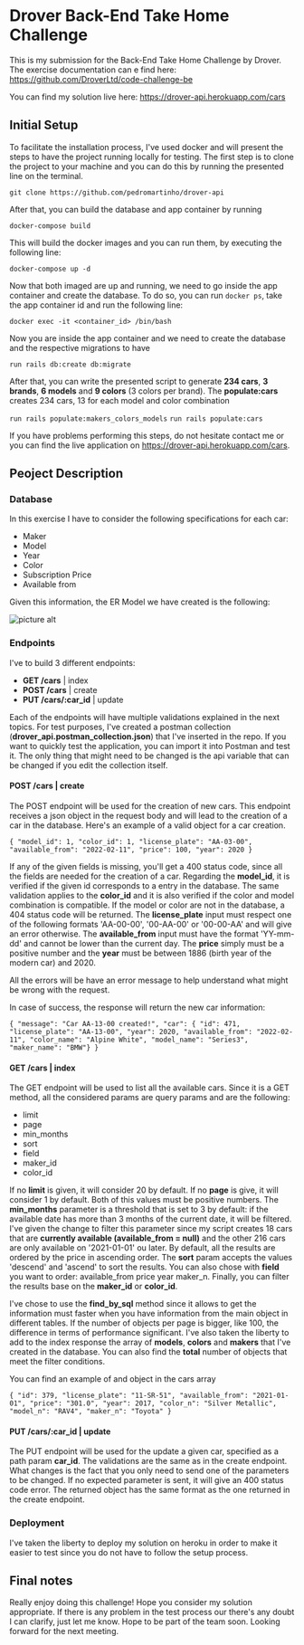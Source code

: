 # Drover Back-End Take Home Challenge

This is my submission for the Back-End Take Home Challenge by Drover. The exercise documentation can e find here: <https://github.com/DroverLtd/code-challenge-be>

You can find my solution live here: <https://drover-api.herokuapp.com/cars>

## Initial Setup

To facilitate the installation process, I've used docker and will present the steps to have the project running locally for testing. The first step is to clone the project to your machine and you can do this by running the presented line on the terminal.

```git clone https://github.com/pedromartinho/drover-api```

After that, you can build the database and app container by running

```docker-compose build```

This will build the docker images and you can run them, by executing the following line:

```docker-compose up -d```

Now that both imaged are up and running, we need to go inside the app container and create the database. To do so, you can run ```docker ps```, take the app container id and run the following line:

```docker exec -it <container_id> /bin/bash```

Now you are inside the app container and we need to create the database and the respective migrations to have

```run rails db:create db:migrate```

After that, you can write the presented script to generate **234 cars**, **3 brands**, **6 models** and **9 colors** (3 colors per brand). The **populate:cars** creates 234 cars, 13 for each model and color combination

```run rails populate:makers_colors_models```
```run rails populate:cars```

If you have problems performing this steps, do not hesitate contact me or you can find the live application on <https://drover-api.herokuapp.com/cars>.

## Peoject Description

### Database

In this exercise I have to consider the following specifications for each car:

* Maker
* Model
* Year
* Color
* Subscription Price
* Available from

Given this information, the ER Model we have created is the following:

![picture alt](https://teste-martinho-page.s3-eu-west-1.amazonaws.com/share/new_er.png "ER Model - Drover")

### Endpoints

I've to build 3 different endpoints:

* **GET /cars** | index
* **POST /cars** | create
* **PUT /cars/:car_id** | update

Each of the endpoints will have multiple validations explained in the next topics. For test purposes, I've created a postman collection (**drover_api.postman_collection.json**) that I've inserted in the repo. If you want to quickly test the application, you can import it into Postman and test it. The only thing that might need to be changed is the api variable that can be changed if you edit the collection itself.

#### POST /cars | create

The POST endpoint will be used for the creation of new cars. This endpoint receives a json object in the request body and will lead to the creation of a car in the database. Here's an example of a valid object for a car creation.

```{ "model_id": 1, "color_id": 1, "license_plate": "AA-03-00", "available_from": "2022-02-11", "price": 100, "year": 2020 }```

If any of the given fields is missing, you'll get a 400 status code, since all the fields are needed for the creation of a car.
Regarding the **model_id**, it is verified if the given id corresponds to a entry in the database. The same validation applies to the **color_id** and it is also verified if the color and model combination is compatible. If the model or color are not in the database, a 404 status code will be returned.
The **license_plate** input must respect one of the following formats 'AA-00-00', '00-AA-00' or '00-00-AA' and will give an error otherwise.
The **available_from** input must have the format 'YY-mm-dd' and cannot be lower than the current day.
The **price** simply must be a positive number and the **year** must be between 1886 (birth year of the modern car) and 2020.

All the errors will be have an error message to help understand what might be wrong with the request.

In case of success, the response will return the new car information:

```{ "message": "Car AA-13-00 created!", "car": { "id": 471, "license_plate": "AA-13-00", "year": 2020, "available_from": "2022-02-11", "color_name": "Alpine White", "model_name": "Series3", "maker_name": "BMW"} }```

#### GET /cars | index

The GET endpoint will be used to list all the available cars. Since it is a GET method, all the considered params are query params and are the following:

* limit
* page
* min_months
* sort
* field
* maker_id
* color_id

If no **limit** is given, it will consider 20 by default. If no **page** is give, it will consider 1 by default. Both of this values must be positive numbers.
The **min_months** parameter is a threshold that is set to 3 by default: if the available date has more than 3 months of the current date, it will be filtered. I've given the change to filter this parameter since my script creates 18 cars that are **currently available (available_from = null)** and the other 216 cars are only available on '2021-01-01' ou later.
By default, all the results are ordered by the price in ascending order. The **sort** param accepts the values 'descend' and 'ascend' to sort the results. You can also chose with **field** you want to order: available_from price year maker_n.
Finally, you can filter the results base on the **maker_id** or **color_id**.

I've chose to use the **find_by_sql** method since it allows to get the information must faster when you have information from the main object in different tables. If the number of objects per page is bigger, like 100, the difference in terms of performance significant.
I've also taken the liberty to add to the index response the array of **models**, **colors** and **makers** that I've created in the database. You can also find the **total** number of objects that meet the filter conditions.

You can find an example of and object in the cars array

```{ "id": 379, "license_plate": "11-SR-51", "available_from": "2021-01-01", "price": "301.0", "year": 2017, "color_n": "Silver Metallic", "model_n": "RAV4", "maker_n": "Toyota" }```

#### PUT /cars/:car_id | update

The PUT endpoint will be used for the update a given car, specified as a path param **car_id**. The validations are the same as in the create endpoint. What changes is the fact that you only need to send one of the parameters to be changed. If no expected parameter is sent, it will give an 400 status code error.
The returned object has the same format as the one returned in the create endpoint.

### Deployment

I've taken the liberty to deploy my solution on heroku in order to make it easier to test since you do not have to follow the setup process.

## Final notes

Really enjoy doing this challenge! Hope you consider my solution appropriate. If there is any problem in the test process our there's any doubt I can clarify, just let me know.
Hope to be part of the team soon. Looking forward for the next meeting.
